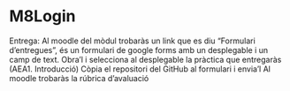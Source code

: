 # M8Login
Entrega:
Al moodle del mòdul trobaràs un link que es diu “Formulari d’entregues”, és un formulari de google forms amb un desplegable i un camp de text.
Obra’l i selecciona al desplegable la pràctica que entregaràs (AEA1. Introducció)
Còpia el repositori del GitHub al formulari i envia’l
Al moodle trobaràs la rúbrica d’avaluació 
